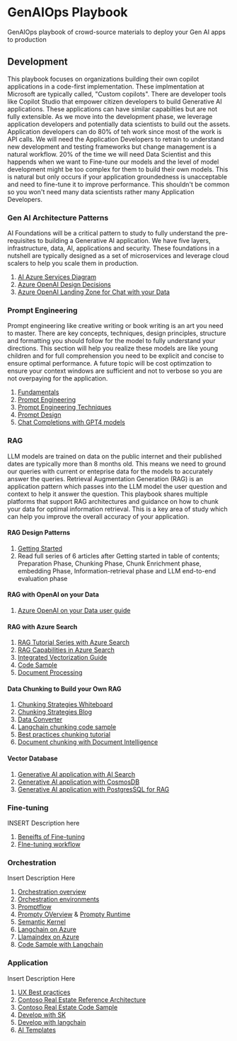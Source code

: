 # GenAIOps Playbook
GenAIOps playbook of crowd-source materials to deploy your Gen AI apps to production

## Development
This playbook focuses on organizations building their own copilot applications in a code-first implementation.  These implmentation at Microsoft are typically called, "Custom copilots".  There are developer tools like Copilot Studio that empower citizen developers to build Generative AI applications.  These applications can have similar capabilties but are not fully extensible.  As we move into the development phase, we leverage application developers and potentially data scientists to build out the assets.  Application developers can do 80% of teh work since most of the work is API calls.  We will need the Application Developers to retrain to understand new development and testing frameworks but change management is a natural workflow.  20% of the time we will need Data Scientist and this happends when we want to Fine-tune our models and the level of model development might be too complex for them to build their own models.  This is natural but only occurs if your application groundedness is unacceptable and need to fine-tune it to improve performance.  This shouldn't be common so you won't need many data scientists rather many Application Developers.

### Gen AI Architecture Patterns
AI Foundations will be a critical pattern to study to fully understand the pre-requisites to building a Generative AI application.  We have five layers, infrastructure, data, AI, applications and security.  These foundations in a nutshell are typically designed as a set of microservices and leverage cloud scalers to help you scale them in production.

1. [AI Azure Services Diagram](https://devblogs.microsoft.com/all-things-azure/how-to-develop-ai-apps-and-agents-in-azure-a-visual-guide/)
2. [Azure OpenAI Design Decisions](https://learn.microsoft.com/en-us/azure/well-architected/service-guides/azure-openai)
3. [Azure OpenAI Landing Zone for Chat with your Data](https://learn.microsoft.com/en-us/azure/architecture/ai-ml/architecture/azure-openai-baseline-landing-zone)

### Prompt Engineering
Prompt engineering like creative writing or book writing is an art you need to master.  There are key concepts, techniques, design principles, structure and formatting you should follow for the model to fully understand your directions.  This section will help you realize these models are like young children and for full comprehension you need to be explicit and concise to ensure optimal performance.  A future topic will be cost optimzation to ensure your context windows are sufficient and not to verbose so you are not overpaying for the application.

1. [Fundamentals](https://github.com/microsoft/generative-ai-for-beginners/tree/main/04-prompt-engineering-fundamentals)
2. [Prompt Engineering](https://medium.com/data-science-at-microsoft/demystifying-the-art-of-writing-prompts-cb1bf8c55862)
3. [Prompt Engineering Techniques](https://www.promptingguide.ai/techniques)
4. [Prompt Design](https://arxiv.org/pdf/2401.14423)
5. [Chat Completions with GPT4 models](https://learn.microsoft.com/en-us/azure/ai-services/openai/how-to/chatgpt?tabs=python-new)

### RAG
LLM models are trained on data on the public internet and their published dates are typically more than 8 months old.  This means we need to ground our queries with current or enteprise data for the models to accurately answer the queries.  Retrieval Augmentation Generation (RAG) is an application pattern which passes into the LLM model the user question and context to help it answer the question.  This playbook shares multiple platforms that support RAG architectures and guidance on how to chunk your data for optimal information retrieval.  This is a key area of study which can help you improve the overall accuracy of your application.

#### RAG Design Patterns
1. [Getting Started](https://learn.microsoft.com/en-us/azure/architecture/ai-ml/guide/rag/rag-solution-design-and-evaluation-guide)
2. Read full series of 6 articles after Getting started in table of contents; Preparation Phase, Chunking Phase, Chunk Enrichment phase,   embedding Phase, Information-retrieval phase and LLM end-to-end evaluation phase

#### RAG with OpenAI on your Data
1. [Azure OpenAI on your Data user guide](https://learn.microsoft.com/en-us/azure/ai-services/openai/concepts/use-your-data?tabs=ai-search%2Ccopilot)

#### RAG with Azure Search
1. [RAG Tutorial Series with Azure Search](https://learn.microsoft.com/en-us/azure/search/tutorial-rag-build-solution)
2. [RAG Capabilities in Azure Search](https://techcommunity.microsoft.com/blog/azure-ai-services-blog/prep-your-data-for-rag-with-azure-ai-search-content-layout-markdown-parsing--imp/4303538)
3. [Integrated Vectorization Guide](https://learn.microsoft.com/en-us/azure/search/vector-search-integrated-vectorization)
4. [Code Sample](https://github.com/Azure/azure-search-vector-samples/blob/main/demo-python/code/integrated-vectorization/azure-search-integrated-vectorization-sample.ipynb)
5. [Document Processing](https://farzzy.hashnode.dev/revolutionizing-document-ingestion-rag-with-docling-azure-ai-search-and-azure-openai)

#### Data Chunking to Build your Own RAG
1. [Chunking Strategies Whiteboard](https://towardsdatascience.com/the-art-of-chunking-boosting-ai-performance-in-rag-architectures-acdbdb8bdc2b)
2. [Chunking Strategies Blog](https://medium.com/data-science-at-microsoft/theres-more-than-one-way-to-chunk-a-rag-34e17fb0c96a)
3. [Data Converter](https://github.com/microsoft/markitdown)
4. [Langchain chunking code sample](https://github.com/deepshamenghani/chunking_strategies_langchain)
5. [Best practices chunking tutorial](https://github.com/FullStackRetrieval-com/RetrievalTutorials/blob/main/tutorials/LevelsOfTextSplitting/5_Levels_Of_Text_Splitting.ipynb?source=post_page-----acdbdb8bdc2b--------------------------------)
6. [Document chunking with Document Intelligence](https://learn.microsoft.com/en-us/azure/ai-services/document-intelligence/concept/retrieval-augmented-generation?view=doc-intel-4.0.0)

#### Vector Database
1. [Generative AI application with AI Search](https://github.com/Azure-Samples/azure-search-openai-demo)
2. [Generative AI application with CosmosDB](https://devblogs.microsoft.com/all-things-azure/how-to-build-chatgpt-like-enterprise-search-on-your-own-data/)
3. [Generative AI application with PostgresSQL for RAG](https://reactor.microsoft.com/en-us/reactor/events/23331/)

### Fine-tuning
INSERT Description here
1. [Beneifts of Fine-tuning](https://learn.microsoft.com/en-us/azure/ai-studio/concepts/fine-tuning-overview)
2. [FIne-tuning workflow](https://learn.microsoft.com/en-us/azure/ai-services/openai/how-to/fine-tuning?source=recommendations&tabs=azure-openai%2Cturbo%2Cpython-new&pivots=programming-language-studio)

### Orchestration
Insert Description Here

1. [Orchestration overview](https://medium.com/@mkochar/compounding-genai-success-why-orchestration-is-the-key-to-mastering-generative-ai-543a2952acfe)
2. [Orchestration environments](https://medium.com/data-science-at-microsoft/harnessing-the-power-of-large-language-models-a-comparative-overview-of-langchain-semantic-c21f5c19f93e)
3. [Promptflow](https://learn.microsoft.com/en-us/azure/machine-learning/concept-retrieval-augmented-generation?view=azureml-api-2)
4. [Prompty OVerview](https://prompty.ai/docs/getting-started/concepts) & [Prompty Runtime](https://pypi.org/project/prompty/)
5. [Semantic Kernel](https://github.com/microsoft/semantic-kernel)
6. [Langchain on Azure](https://learn.microsoft.com/en-us/azure/ai-studio/how-to/develop/langchain)
7. [Llamaindex on Azure](https://learn.microsoft.com/en-us/azure/ai-studio/how-to/develop/llama-index)
8. [Code Sample with Langchain](https://github.com/Azure-Samples/contoso-creative-writer-langchain)

### Application
Insert Description Here

1. [UX Best practices](https://learn.microsoft.com/en-us/microsoft-cloud/dev/copilot/isv/UX-Guidance)
2. [Contoso Real Estate Reference Architecture](https://techcommunity.microsoft.com/blog/appsonazureblog/announcing-contoso-real-estate-javascript-composable-application-reference-sampl/3827097)
3. [Contoso Real Estate Code Sample](https://github.com/Azure-Samples/contoso-real-estate)
4. [Develop with SK](https://learn.microsoft.com/en-us/azure/ai-studio/how-to/develop/semantic-kernel)
5. [Develop with langchain](https://learn.microsoft.com/en-us/azure/ai-studio/how-to/develop/langchain)
6. [AI Templates](https://learn.microsoft.com/en-us/azure/ai-studio/how-to/develop/ai-template-get-started?tabs=python)